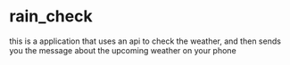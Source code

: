 # rain_check
this is a application that uses an api to check the weather, and then sends you the message about the upcoming weather on your phone
